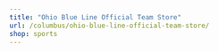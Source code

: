 ```yaml
---
title: "Ohio Blue Line Official Team Store"
url: /columbus/ohio-blue-line-official-team-store/
shop: sports
---
```

